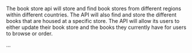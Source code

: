 The book store api will store and find book stores from different regions 
within different countries.  The API will also find and store the different books
that are housed at a specific store.  The API will allow its users to either update
their book store and the books they currently have for users to browse or order.



... 